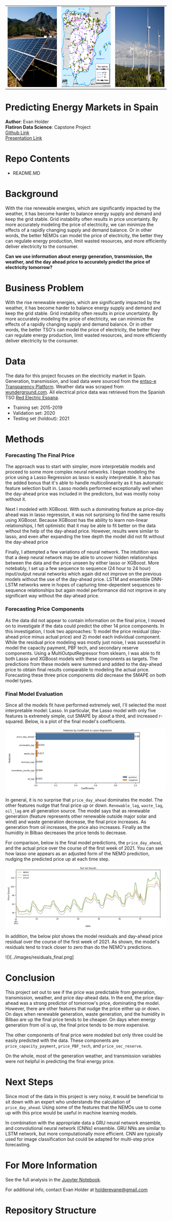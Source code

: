 <table><tr>
<td><img src="https://github.com/EvanHolder/Predicting-Energy-Markets-in-Spain/blob/main/images/solar_panels.jpg" style="width:320px;height:250px"/></td>
<td><img src= "https://github.com/EvanHolder/Predicting-Energy-Markets-in-Spain/blob/main/images/spain_grid.gif" style="width:320px;height:250px"/></td>
<td><img src= "https://github.com/EvanHolder/Predicting-Energy-Markets-in-Spain/blob/main/images/wind_turbine.jpg" style="width:320px;height:250px"/></td> 
</tr></table>

# Predicting Energy Markets in Spain
**Author**: Evan Holder<br>
**Flatiron Data Science**: Capstone Project<br>
[Github Link](https://github.com/EvanHolder/Predicting-Energy-Markets-in-Spain)<br>
[Presentation Link]()<br>

# Repo Contents
* README.MD


# Background
With the rise renewable energies, which are significantly impacted by the weather, it has become harder to balance energy supply and demand and keep the grid stable.  Grid instability often results in price uncertainty. By more accurately modeling the price of electricity, we can minimize the effects of a rapidly changing supply and demand balance. Or in other words, the better NEMOs can model the price of electricity, the better they can regulate energy production, limit wasted resources, and more efficiently deliver electricity to the consumer.

**Can we use information about energy generation, transmission, the weather, and the day ahead price to accurately predict the price of electricity tomorrow?**  

# Business Problem
With the rise renewable energies, which are significantly impacted by the weather, it has become harder to balance energy supply and demand and keep the grid stable.  Grid instability often results in price uncertainty. By more accurately modeling the price of electricity, we can minimize the effects of a rapidly changing supply and demand balance. Or in other words, the better TSO's can model the price of electricity, the better they can regulate energy production, limit wasted resources, and more efficiently deliver electricity to the consumer.
# Data
The data for this project focuses on the electricity market in Spain. Generation, transmission, and load data were sourced from the [entso-e Transparency Platform](https://transparency.entsoe.eu/dashboard/show). Weather data was scraped from [wunderground.com](wunderground.com). All electrical price data was retrieved from the Spanish TSO [Red Electric Espana](https://www.esios.ree.es/en/market-and-prices). 
* Training set: 2015-2019
* Validation set: 2020
* Testing set (holdout): 2021
# Methods
### Forecasting The Final Price
The approach was to start with simpler, more interpretable models and proceed to some more complex neural networks.  I began modeling the price using a Lasso Regression as lasso is easily interpretable.  It also has the added bonus that it's able to handle multicolinearity as it has automatic feature selection built in.  Lasso models performed exceptionally well when the day-ahead price was included in the predictors, but was mostly noisy without it.

Next I modeled with XGBoost. With such a dominating feature as price-day ahead was in lasso regression, it was not surprising to find the same results using XGBoost.  Because XGBoost has the ability to learn non-linear relationships, I felt optimistic that it may be able to fit better on the data without the help of the day-ahead price.  However, results were similar to lasso, and even after expanding the tree depth the model did not fit without the day-ahead price

Finally, I attempted a few variations of neural network.  The intutition was that a deep neural network may be able to uncover hidden relationships between the data and the price unseen by either lasso or XGBoost.  More notebably, I set up a few sequence to sequence (24 hour to 24 hour) input/output neural networks which again did not improve on the previous models without the use of the day-ahead price.  LSTM and ensemble DNN-LSTM networks were in hopes of capturing time-depentent sequences to sequence relationships but again model performance did not improve in any significant way without the day-ahead price.

### Forecasting Price Components
As the data did not appear to contain information on the final price, I moved on to investigate if the data could predict the other 14 price components.  In this investigation, I took two approaches: 1) model the price residual (day-ahead price minus actual price) and 2) model each individual component.  While the residual price modeling was mostly just noise, I was sucesseful in model the capacity payment, PBF tech, and secondary reserve components. Using a MultiOutputRegressor from sklearn, I was able to fit both Lasso and XGBoost models with these components as targets. The predictions from these models were summed and added to the day-ahead price to obtain final results comparable to modeling the actual price. Forecasting these three price components did decrease the SMAPE on both model types.

### Final Model Evaluation
Since all the models fit have performed extremely well, I'll selected the most interpretable model: Lasso.  In particular, the Lasso model with only five features is extremely simple, cut SMAPE by about a third, and increased r-squared.  Below, is a plot of the final model's coefficients.

![Final Lasso Model](https://github.com/EvanHolder/Predicting-Energy-Markets-in-Spain/blob/main/images/lasso_feature_importance.png)

In general, it is no surprise that `price_day_ahead` dominates the model.  The other features nudge that final price up or down.  `Renewable_lag`, `waste_lag`, `oil_lag` are all generation source. The model says that as renewable generation (feature represents other renewable outside major solar and wind) and waste generation decrease, the final price increases.  As generation from oil increases, the price also increases.  Finally  as the humidity in Bilbao decreases the price tends to decrease.

For comparison, below is the final model predictions, the `price_day_ahead`, and the actual price over the course of the first week of 2021. You can see how lasso one appears as an adjusted form of the NEMO prediction, nudging the predicted price up at each time step. 

![](https://github.com/EvanHolder/Predicting-Energy-Markets-in-Spain/blob/main/images/final_predictions.png)

In addition, the below plot shows the model residuals and day-ahead price residual over the course of the first week of 2021.  As shown, the model's residuals tend to track closer to zero than do the NEMO's predictions.

!()[../images/residuals_final.png]

# Conclusion
This project set out to see if the price was predictable from generation, transmission, weather, and price day-ahead data. In the end, the price day-ahead was a strong predictor of tomorrow's price, dominating the model. However, there are other features that nudge the price either up or down. On days when renewable generation, waste generation, and the humidity in Bilbao are up the final price tends to be cheaper.  On days when energy generation from oil is up, the final price tends to be more expensive.

The other components of final price were modeled but only three could be easily predicted with the data.  These components are `price_capacity_payment`, `price_PBF_tech`, and `price_sec_reserve`.

On the whole, most of the generation weather, and transmission variables were not helpful in predicting the final energy price.

# Next Steps
Since most of the data in this project is very noisy, it would be beneficial to sit down with an expert who understands the calculation of `price_day_ahead`. Using some of the features that the NEMOs use to come up with this price would be useful in machine learning models. 

In combination with the appropriate data a GRU neural network ensemble, and convolutional neural network (CNNs) ensemble.  GRU NNs are similar to LSTM network, but more computationally more efficient. CNN are typically used for image classification but could be adapted for multi-step price forecasting.

# For More Information
See the full analysis in the [Jupyter Notebook](https://github.com/EvanHolder/Predicting-Energy-Markets-in-Spain).

For additional info, contact Evan Holder at holderevane@gmail.com

# Repository Structure


